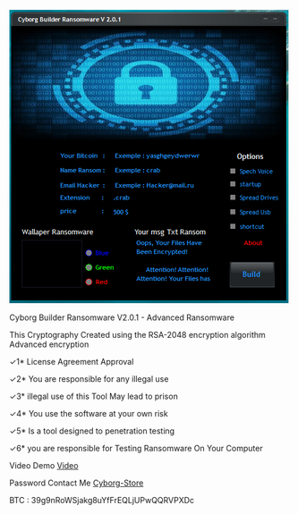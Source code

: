![CYBORG logo](logo.png)


Cyborg Builder Ransomware V2.0.1 - Advanced Ransomware

This Cryptography Created  using the RSA-2048 encryption algorithm Advanced encryption
 
✓1*  License Agreement Approval

✓2* You are responsible for any illegal use

✓3* illegal use of this Tool May lead to prison

✓4* You use the software at your own risk

✓5*  Is a tool designed to penetration testing

✓6* you are responsible for Testing Ransomware On Your Computer


Video Demo [Video](https://t.me/CyborgHawk_Store/9)

Password Contact Me [Cyborg-Store](https://t.me/RHStoreID)


BTC : 39g9nRoWSjakg8uYfFrEQLjUPwQQRVPXDc
